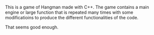 This is a game of Hangman made with C++. The game contains a main engine or large function that is repeated many times with some modificatioins to produce the different functionalities of the code.

That seems good enough.